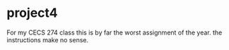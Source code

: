 # project4
For my CECS 274 class
this is by far the worst assignment of the year. the instructions make no sense.
